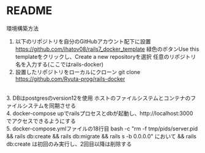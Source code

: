 # README

環境構築方法
1. 以下のリポジトリを自分のGitHubアカウント配下に設置
https://github.com/ihatov08/rails7_docker_template
緑色のボタンUse this templateをクリックし、Create a new repositoryを選択
任意のリポジトリ名を入力する(ここではrails-docker)<br>
2. 設置したリポジトリをローカルにクローン
git clone https://github.com/Ryuta-prog/rails-docker
<br>
3. DBはpostgresのversion12を使用
ホストのファイルシステムとコンテナのファイルシステムを同期させる<br>
4. docker-compose upでrailsプロセスとdbが起動し、http://localhost:3000 でアクセスできるようにする
<br>
5. docker-compose.ymlファイルの18行目 bash -c "rm -f tmp/pids/server.pid && rails db:create && rails db:migrate && rails s -b 0.0.0.0" において && rails db:create は初回のみ実行し、2回目以降は削除する